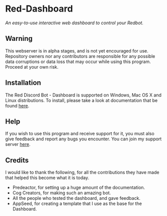 # Red-Dashboard
*An easy-to-use interactive web dashboard to control your Redbot.*

## Warning
This webserver is in alpha stages, and is not yet encouraged for use.  Repository owners nor any contributors are responsible for any possible data corruptions or data loss that may occur while using this program.  Proceed at your own risk.

## Installation
The Red Discord Bot - Dashboard is supported on Windows, Mac OS X and Linux distributions.  To install, please take a look at documentation that be found [here](https://red-dashboard.readthedocs.io/en/latest/).

## Help
If you wish to use this program and receive support for it, you must also give feedback and report any bugs you encounter.  You can join my support server [here](https://discord.gg/vQZTdB9).

## Credits
I would like to thank the following, for all the contributions they have made that helped this become what it is today.
* Predeactor, for setting up a huge amount of the documentation.
* Cog Creators, for making such an amazing bot.
* All the people who tested the dashboard, and gave feedback.
* AppSeed, for creating a template that I use as the base for the Dashboard.
